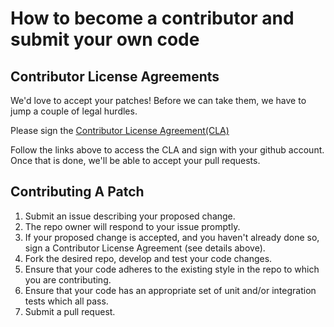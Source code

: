 # How to become a contributor and submit your own code

## Contributor License Agreements

We'd love to accept your patches! Before we can take them, we
have to jump a couple of legal hurdles.

Please sign the [Contributor License Agreement(CLA)](https://cla-assistant.io/blockstack/blockstack-react-native)


Follow the links above to access the CLA and sign with your github account. Once that is done, we'll be able to
accept your pull requests.

## Contributing A Patch

1. Submit an issue describing your proposed change.
1. The repo owner will respond to your issue promptly.
1. If your proposed change is accepted, and you haven't already done so, sign a
   Contributor License Agreement (see details above).
1. Fork the desired repo, develop and test your code changes.
1. Ensure that your code adheres to the existing style in the repo to which
   you are contributing.
1. Ensure that your code has an appropriate set of unit and/or integration tests which all pass.
1. Submit a pull request.
